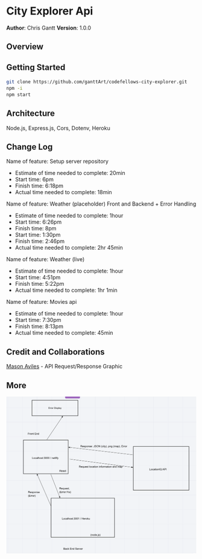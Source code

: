 # City Explorer Api

**Author**: Chris Gantt
**Version**: 1.0.0

## Overview

<!-- Provide a high level overview of what this application is and why you are building it, beyond the fact that it's an assignment for this class. (i.e. What's your problem domain?) -->

## Getting Started

```bash
git clone https://github.com/ganttArt/codefellows-city-explorer.git
npm -i
npm start
```
<!-- What are the steps that a user must take in order to build this app on their own machine and get it running? -->

## Architecture

Node.js, Express.js, Cors, Dotenv, Heroku
<!-- Provide a detailed description of the application design. What technologies (languages, libraries, etc) you're using, and any other relevant design information. -->

## Change Log

<!-- Use this area to document the iterative changes made to your application as each feature is successfully implemented. Use time stamps. Here's an examples:

01-01-2001 4:59pm - Application now has a fully-functional express server, with a GET route for the location resource. -->

Name of feature: Setup server repository

- Estimate of time needed to complete: 20min
- Start time: 6pm
- Finish time: 6:18pm
- Actual time needed to complete: 18min

Name of feature: Weather (placeholder) Front and Backend + Error Handling

- Estimate of time needed to complete: 1hour
- Start time: 6:26pm
- Finish time: 8pm
- Start time: 1:30pm
- Finish time: 2:46pm
- Actual time needed to complete: 2hr 45min

Name of feature: Weather (live)

- Estimate of time needed to complete: 1hour
- Start time: 4:51pm
- Finish time: 5:22pm
- Actual time needed to complete: 1hr 1min

Name of feature: Movies api

- Estimate of time needed to complete: 1hour
- Start time: 7:30pm
- Finish time: 8:13pm
- Actual time needed to complete: 45min

## Credit and Collaborations

[Mason Aviles](https://www.linkedin.com/in/masonaviles/) - API Request/Response Graphic
<!-- Give credit (and a link) to other people or resources that helped you build this application. -->

## More

![request/response graphic](assets/request-response-diagram.png)
